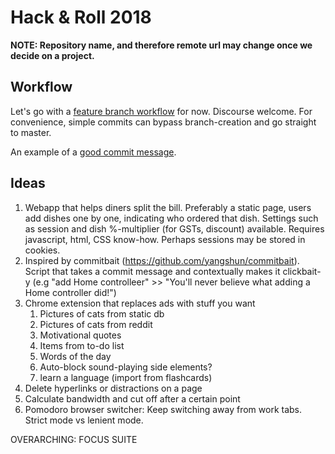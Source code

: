 # Hack & Roll 2018
**NOTE: Repository name, and therefore remote url may change once we decide on a project.**

## Workflow
Let's go with a [feature branch workflow](https://www.atlassian.com/git/tutorials/comparing-workflows/feature-branch-workflow) for now. Discourse welcome. For convenience, simple commits can bypass branch-creation and go straight to master.

An example of a [good commit message](https://github.com/erlang/otp/wiki/writing-good-commit-messages).

## Ideas
1. Webapp that helps diners split the bill. Preferably a static page, users add dishes one by one, indicating who ordered that dish. Settings such as session and dish %-multiplier (for GSTs, discount) available. Requires javascript, html, CSS know-how. Perhaps sessions may be stored in cookies.
2. Inspired by commitbait (https://github.com/yangshun/commitbait). Script that takes a commit message and contextually makes it clickbait-y (e.g "add Home controlleer" >> "You'll never believe what adding a Home controller did!")
3. Chrome extension that replaces ads with stuff you want
    1. Pictures of cats from static db
    2. Pictures of cats from reddit
    3. Motivational quotes
    4. Items from to-do list
    5. Words of the day
    6. Auto-block sound-playing side elements?
    7. learn a language (import from flashcards)
4. Delete hyperlinks or distractions on a page
5. Calculate bandwidth and cut off after a certain point
6. Pomodoro browser switcher: Keep switching away from work tabs. Strict mode vs lenient mode. 

OVERARCHING: FOCUS SUITE
